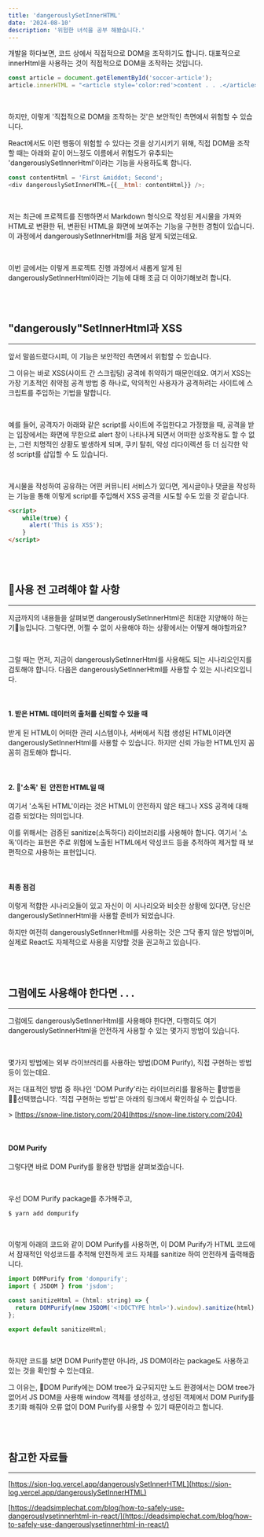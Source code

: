 ```yaml
---
title: 'dangerouslySetInnerHTML'
date: '2024-08-10'
description: '위험한 녀석을 공부 해봤습니다.'
---
```


개발을 하다보면, 코드 상에서 직접적으로 DOM을 조작하기도 합니다. 대표적으로 innerHtml을 사용하는 것이 직접적으로 DOM을 조작하는 것입니다.


```javascript
const article = document.getElementById('soccer-article');
article.innerHTML = "<article style='color:red'>content . . .</article>";
```

<br/>

하지만, 이렇게 '직접적으로 DOM을 조작하는 것'은 보안적인 측면에서 위험할 수 있습니다.   


React에서도 이런 행동이 위험할 수 있다는 것을 상기시키기 위해, 직접 DOM을 조작할 때는 아래와 같이 어느정도 이름에서 위험도가 유추되는 'dangerouslySetInnerHtml'이라는 기능을 사용하도록 합니다.

```javascript
const contentHtml = 'First &middot; Second';
<div dangerouslySetInnerHTML={{__html: contentHtml}} />;
```

<br/>


저는 최근에 프로젝트를 진행하면서 Markdown 형식으로 작성된 게시물을 가져와 HTML로 변환한 뒤, 변환된 HTML을 화면에 보여주는 기능을 구현한 경험이 있습니다. 이 과정에서 dangerouslySetInnerHtml를 처음 알게 되었는데요.  

<br/>
  
이번 글에서는 이렇게 프로젝트 진행 과정에서 새롭게 알게 된 dangerouslySetInnerHtml이라는 기능에 대해 조금 더 이야기해보려 합니다.

<br/>

<br/>

## **"dangerously"SetInnerHtml과 XSS**

---


앞서 말씀드렸다시피, 이 기능은 보안적인 측면에서 위험할 수 있습니다.

그 이유는 바로 XSS(사이트 간 스크립팅) 공격에 취약하기 때문인데요. 여기서 XSS는 가장 기초적인 취약점 공격 방법 중 하나로, 악의적인 사용자가 공격하려는 사이트에 스크립트를 주입하는 기법을 말합니다.

<br/>

예를 들어, 공격자가 아래와 같은 script를 사이트에 주입한다고 가정했을 때, 공격을 받는 입장에서는 화면에 무한으로 alert 창이 나타나게 되면서 어떠한 상호작용도 할 수 없는, 그런 치명적인 상황도 발생하게 되며, 쿠키 탈취, 악성 리다이렉션 등 더 심각한 악성 script를 삽입할 수 도 있습니다.

<br/>

게시물을 작성하여 공유하는 어떤 커뮤니티 서비스가 있다면, 게시글이나 댓글을 작성하는 기능을 통해 이렇게 script를 주입해서 XSS 공격을 시도할 수도 있을 것 같습니다.

```html
<script>
    while(true) {
      alert('This is XSS');
    }
</script>
```

<br/>

<br/>


## **사용 전 고려해야 할 사항**

---

지금까지의 내용들을 살펴보면 dangerouslySetInnerHtml은 최대한 지양해야 하는 기능입니다. 그렇다면, 어쩔 수 없이 사용해야 하는 상황에서는 어떻게 해야할까요?

<br/>

그럴 때는 먼저, 지금이 dangerouslySetInnerHtml를 사용해도 되는 시나리오인지를 검토해야 합니다. 다음은 dangerouslySetInnerHtml를 사용할 수 있는 시나리오입니다.

<br/>

#### **1. 받은 HTML 데이터의 출처를 신뢰할 수 있을 때**

받게 된 HTML이 어떠한 관리 시스템이나, 서버에서 직접 생성된 HTML이라면 dangerouslySetInnerHtml를 사용할 수 있습니다. 하지만 신뢰 가능한 HTML인지 꼼꼼히 검토해야 합니다.

<br/>

#### **2. '소독' 된  안전한 HTML일 때**

여기서 '소독된 HTML'이라는 것은 HTML이 안전하지 않은 태그나 XSS 공격에 대해 검증 되었다는 의미입니다.

이를 위해서는 검증된 sanitize(소독하다) 라이브러리를 사용해야 합니다. 여기서 '소독'이라는 표현은 주로 위험에 노출된 HTML에서 악성코드 등을 추적하여 제거할 때 보편적으로 사용하는 표현입니다.

<br/>

#### **최종 점검**

이렇게 적합한 시나리오들이 있고 자신이 이 시나리오와 비슷한 상황에 있다면, 당신은 dangerouslySetInnerHtml을 사용할 준비가 되었습니다.

하지만 여전히 dangerouslySetInnerHtml를 사용하는 것은 그닥 좋지 않은 방법이며, 실제로 React도 자체적으로 사용을 지양할 것을 권고하고 있습니다. 

<br/>

<br/>


## **그럼에도 사용해야 한다면 . . .**

---

그럼에도 dangerouslySetInnerHtml를 사용해야 한다면, 다행히도 여기 dangerouslySetInnerHtml을 안전하게 사용할 수 있는 몇가지 방법이 있습니다.

<br/>

몇가지 방법에는 외부 라이브러리를 사용하는 방법(DOM Purify), 직접 구현하는 방법 등이 있는데요.

저는 대표적인 방법 중 하나인 'DOM Purify'라는 라이브러리를 활용하는 방법을 선택했습니다. '직접 구현하는 방법'은 아래의 링크에서 확인하실 수 있습니다.

\> [https://snow-line.tistory.com/204](https://snow-line.tistory.com/204)

<br/>

#### **DOM Purify**

그렇다면 바로 DOM Purify를 활용한 방법을 살펴보겠습니다.

<br/>

우선 DOM Purify package를 추가해주고,

```bash
$ yarn add dompurify
```

<br/>

이렇게 아래의 코드와 같이 DOM Purify를 사용하면, 이 DOM Purify가 HTML 코드에서 잠재적인 악성코드를 추적해 안전하게 코드 자체를 sanitize 하여 안전하게 출력해줍니다.

```javascript
import DOMPurify from 'dompurify';
import { JSDOM } from 'jsdom';

const sanitizeHtml = (html: string) => {
  return DOMPurify(new JSDOM('<!DOCTYPE html>').window).sanitize(html);
};

export default sanitizeHtml;
```

<br/>

하지만 코드를 보면 DOM Purify뿐만 아니라, JS DOM이라는 package도 사용하고 있는 것을 확인할 수 있는데요.

그 이유는, DOM Purify에는 DOM tree가 요구되지만 노드 환경에서는 DOM tree가 없어서 JS DOM을 사용해 window 객체를 생성하고, 생성된 객체에서 DOM Purify를 초기화 해줘야 오류 없이 DOM Purify를 사용할 수 있기 때문이라고 합니다.

<br/>

<br/>


## **참고한 자료들**

---

[https://sion-log.vercel.app/dangerouslySetInnerHTML](https://sion-log.vercel.app/dangerouslySetInnerHTML)

[https://deadsimplechat.com/blog/how-to-safely-use-dangerouslysetinnerhtml-in-react/](https://deadsimplechat.com/blog/how-to-safely-use-dangerouslysetinnerhtml-in-react/)